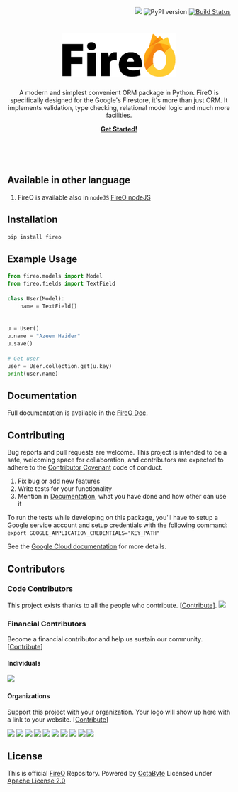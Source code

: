 <p align="right">
<a href="https://badge.fury.io/py/fireo"><a href="https://opencollective.com/FireO" alt="Financial Contributors on Open Collective"><img src="https://opencollective.com/FireO/all/badge.svg?label=financial+contributors" /></a> <img src="https://badge.fury.io/py/fireo.svg" alt="PyPI version"></a>
<a href="https://travis-ci.org/octabytes/FireO"><img src="https://travis-ci.org/octabytes/FireO.svg?branch=master" alt="Build Status"></a>
</p>
<p>
    <h1 align="center"><img src="fireo_logo.png" height="100" alt="FireO Logo"></h1>
    <p align="center">
        A modern and simplest convenient ORM package in Python.
        FireO is specifically designed for the Google's Firestore, it's more than just ORM.
        It implements validation, type checking, relational model logic and much more facilities.
    </p>
    <p align="center">
        <strong>
            <a href="https://octabyte.io/FireO/">Get Started!</a>
        </strong>
    </p>
    <br><br><br>
</p>

## Available in other language

1. FireO is available also in `nodeJS` [FireO nodeJS](https://github.com/octabytes/fireo-nodejs)

## Installation

```python
pip install fireo
```

## Example Usage
```python
from fireo.models import Model
from fireo.fields import TextField

class User(Model):
    name = TextField()


u = User()
u.name = "Azeem Haider"
u.save()

# Get user
user = User.collection.get(u.key)
print(user.name)
```

## Documentation

Full documentation is available in the [FireO Doc](https://octabyte.io/FireO/).

## Contributing

Bug reports and pull requests are welcome. This project is intended to be a safe, welcoming 
space for collaboration, and contributors are expected to adhere to the 
[Contributor Covenant](https://github.com/octabytes/FireO/blob/master/CODE_OF_CONDUCT.md) code of conduct.

1. Fix bug or add new features
2. Write tests for your functionality
3. Mention in [Documentation](https://github.com/octabytes/FireO/tree/gh-pages), what you have done and how other can use it  

To run the tests while developing on this package, you'll have to setup a Google service account and setup credentials with the following command:
`export GOOGLE_APPLICATION_CREDENTIALS="KEY_PATH"`

See the [Google Cloud documentation](https://cloud.google.com/docs/authentication/getting-started) for more details.

## Contributors

### Code Contributors

This project exists thanks to all the people who contribute. [[Contribute](CONTRIBUTING.md)].
<a href="https://github.com/octabytes/FireO/graphs/contributors"><img src="https://opencollective.com/FireO/contributors.svg?width=890&button=false" /></a>

### Financial Contributors

Become a financial contributor and help us sustain our community. [[Contribute](https://opencollective.com/FireO/contribute)]

#### Individuals

<a href="https://opencollective.com/FireO"><img src="https://opencollective.com/FireO/individuals.svg?width=890"></a>

#### Organizations

Support this project with your organization. Your logo will show up here with a link to your website. [[Contribute](https://opencollective.com/FireO/contribute)]

<a href="https://opencollective.com/FireO/organization/0/website"><img src="https://opencollective.com/FireO/organization/0/avatar.svg"></a>
<a href="https://opencollective.com/FireO/organization/1/website"><img src="https://opencollective.com/FireO/organization/1/avatar.svg"></a>
<a href="https://opencollective.com/FireO/organization/2/website"><img src="https://opencollective.com/FireO/organization/2/avatar.svg"></a>
<a href="https://opencollective.com/FireO/organization/3/website"><img src="https://opencollective.com/FireO/organization/3/avatar.svg"></a>
<a href="https://opencollective.com/FireO/organization/4/website"><img src="https://opencollective.com/FireO/organization/4/avatar.svg"></a>
<a href="https://opencollective.com/FireO/organization/5/website"><img src="https://opencollective.com/FireO/organization/5/avatar.svg"></a>
<a href="https://opencollective.com/FireO/organization/6/website"><img src="https://opencollective.com/FireO/organization/6/avatar.svg"></a>
<a href="https://opencollective.com/FireO/organization/7/website"><img src="https://opencollective.com/FireO/organization/7/avatar.svg"></a>
<a href="https://opencollective.com/FireO/organization/8/website"><img src="https://opencollective.com/FireO/organization/8/avatar.svg"></a>
<a href="https://opencollective.com/FireO/organization/9/website"><img src="https://opencollective.com/FireO/organization/9/avatar.svg"></a>

## License

This is official [FireO](https://github.com/octabytes/FireO) Repository. Powered by [OctaByte](https://octabyte.io)
Licensed under [Apache License 2.0](https://github.com/octabytes/FireO/blob/master/LICENSE)
